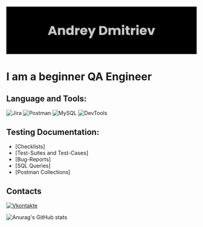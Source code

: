 ![MasterHead](banner.png)

# I am a beginner QA Engineer

## Language and Tools:
![Jira](https://img.shields.io/badge/jira-090909?style=for-the-badge&logo=jira&logoColor=blue)
![Postman](https://img.shields.io/badge/Postman-090909?style=for-the-badge&logo=postman&logoColor=orange)
![MySQL](https://img.shields.io/badge/mysql-090909?style=for-the-badge&logo=mysql&logoColor=white)
![DevTools](https://img.shields.io/badge/DevTools-090909?style=for-the-badge&logo=GoogleChrome&logoColor=2674f2)

## Testing Documentation:
 - [Checklists]
 - [Test-Suites and Test-Cases]
 - [Bug-Reports]
 - [SQL Queries]
 - [Postman Collections]

## Contacts
[![Vkontakte](https://img.shields.io/badge/-Vkontakte-090909?style=for-the-badge&logo=Vk&logoColor=4F7DB3)](https://vk.com/dmitriev01)

![Anurag's GitHub stats](https://github-readme-stats.vercel.app/api?username=AndreyDmitriev35&theme=cobalt&show_icons=true)
